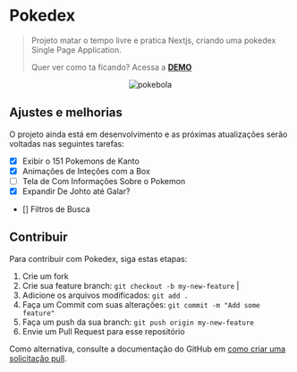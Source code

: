 # Pokedex 

> Projeto matar o tempo livre e pratica Nextjs, criando uma pokedex Single Page Application. 
>
> Quer ver como ta ficando? Acessa a [**DEMO**](https://pokedex-gilvang.vercel.app/)

<p align="center">
  <img alt="pokebola" src="https://www.freeiconspng.com/thumbs/pokeball-png/pokemon-ball-png-1.png" />
</p>

## Ajustes e melhorias
O projeto ainda está em desenvolvimento e as próximas atualizações serão voltadas nas seguintes tarefas:

- [x] Exibir o 151 Pokemons de Kanto
- [x] Animações de Inteções com a Box
- [ ] Tela de Com Informações Sobre o Pokemon
- [x] Expandir De Johto até Galar?
- [] Filtros de Busca


## Contribuir
Para contribuir com Pokedex, siga estas etapas:

1. Crie um fork
2. Crie sua feature branch: `git checkout -b my-new-feature` | 
3. Adicione os arquivos modificados:  `git add .`
4. Faça um Commit com suas alterações: `git commit -m "Add some feature"`
5. Faça um push da sua branch: `git push origin my-new-feature` 
6. Envie um Pull Request para esse repositório

Como alternativa, consulte a documentação do GitHub em [como criar uma solicitação pull](https://help.github.com/en/github/collaborating-with-issues-and-pull-requests/creating-a-pull-request).

